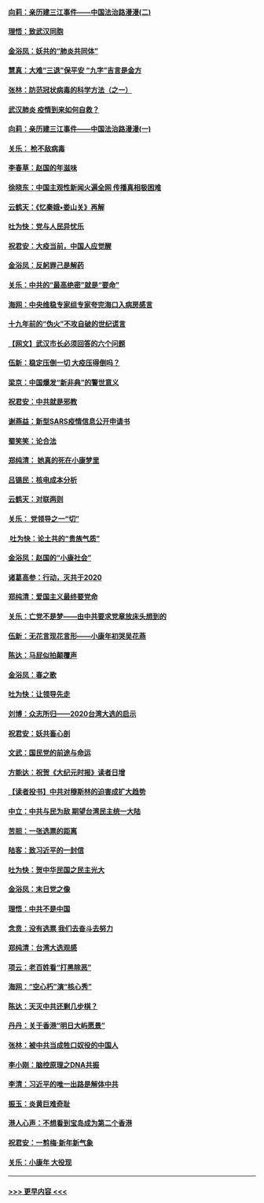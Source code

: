 #### [向莉：亲历建三江事件——中国法治路漫漫(二)](../pages/nsc993/n11829102.md?t=01310031) 
#### [理悟：致武汉同胞](../pages/nsc993/n11831522.md?t=01310031) 
#### [金浴凤：妖共的“肺炎共同体”](../pages/nsc993/n11829448.md?t=01310031) 
#### [慧真：大难“三退”保平安 “九字”吉言是金方](../pages/nsc993/n11829501.md?t=01310031) 
#### [张林：防范冠状病毒的科学方法（之一）](../pages/nsc993/n11828618.md?t=01310031) 
#### [武汉肺炎 疫情到来如何自救？](../pages/nsc993/n11827632.md?t=01310031) 
#### [向莉：亲历建三江事件——中国法治路漫漫(一)](../pages/nsc993/n11827190.md?t=01310031) 
#### [关乐： 枪不敌病毒](../pages/nsc993/n11826746.md?t=01310031) 
#### [李春草：赵国的年滋味](../pages/nsc993/n11826321.md?t=01310031) 
#### [徐晓东：中国主观性新闻火遍全网 传播真相极困难](../pages/nsc993/n11826508.md?t=01310031) 
#### [云鹤天：《忆秦娥▪娄山关》再解](../pages/nsc993/n11824682.md?t=01310031) 
#### [吐为快：党与人民异忧乐](../pages/nsc993/n11824660.md?t=01310031) 
#### [祝君安：大疫当前，中国人应觉醒](../pages/nsc993/n11821946.md?t=01310031) 
#### [金浴凤：反躬罪己是解药](../pages/nsc993/n11820280.md?t=01310031) 
#### [关乐：中共的“最高绝密”就是“要命”](../pages/nsc993/n11816946.md?t=01310031) 
#### [海网：中央维稳专家组专家夸完海口入病房感言](../pages/nsc993/n11815138.md?t=01310031) 
#### [十九年前的“伪火”不攻自破的世纪谎言](../pages/nsc993/n11813238.md?t=01310031) 
#### [【网文】武汉市长必须回答的六个问题](../pages/nsc993/n11813848.md?t=01310031) 
#### [伍新：稳定压倒一切 大疫压得倒吗？](../pages/nsc993/n11812634.md?t=01310031) 
#### [梁京：中国爆发“新非典”的警世意义](../pages/nsc993/n11812554.md?t=01310031) 
#### [祝君安：中共就是邪教](../pages/nsc993/n11812431.md?t=01310031) 
#### [谢燕益：新型SARS疫情信息公开申请书](../pages/nsc993/n11808840.md?t=01310031) 
#### [蜀笑笑：论合法](../pages/nsc993/n11808064.md?t=01310031) 
#### [郑纯清： 她真的死在小康梦里](../pages/nsc993/n11806623.md?t=01310031) 
#### [吕锡民：核电成本分析](../pages/nsc993/n11806284.md?t=01310031) 
#### [云鹤天：对联两则](../pages/nsc993/n11805957.md?t=01310031) 
#### [关乐： 党领导之一“切”](../pages/nsc993/n11804505.md?t=01310031) 
#### [ 吐为快：论土共的“贵族气质”](../pages/nsc993/n11804490.md?t=01310031) 
#### [金浴凤：赵国的“小康社会”](../pages/nsc993/n11804452.md?t=01310031) 
#### [诸葛高参：行动，灭共于2020](../pages/nsc993/n11804120.md?t=01310031) 
#### [郑纯清：爱国主义最终要党命](../pages/nsc993/n11802197.md?t=01310031) 
#### [关乐：亡党不是梦——由中共要求党章放床头想到的](../pages/nsc993/n11802156.md?t=01310031) 
#### [伍新：无花言现花言形——小康年初哭吴花燕](../pages/nsc993/n11800044.md?t=01310031) 
#### [陈达：马屁似拍颠覆声](../pages/nsc993/n11800010.md?t=01310031) 
#### [金浴凤：春之歌](../pages/nsc993/n11797687.md?t=01310031) 
#### [吐为快：让领导先走](../pages/nsc993/n11797512.md?t=01310031) 
#### [刘博：众志所归——2020台湾大选的启示](../pages/nsc993/n11796878.md?t=01310031) 
#### [祝君安：妖共畜心剖](../pages/nsc993/n11794273.md?t=01310031) 
#### [文武：国民党的前途与命运](../pages/nsc993/n11794198.md?t=01310031) 
#### [方能达：祝贺《大纪元时报》读者日增](../pages/nsc993/n11793807.md?t=01310031) 
#### [【读者投书】中共对穆斯林的迫害成扩大趋势](../pages/nsc993/n11791371.md?t=01310031) 
#### [中立：中共与民为敌 期望台湾民主统一大陆](../pages/nsc993/n11790392.md?t=01310031) 
#### [苦胆：一张选票的距离](../pages/nsc993/n11788914.md?t=01310031) 
#### [陆客：致习近平的一封信](../pages/nsc993/n11788867.md?t=01310031) 
#### [吐为快：贺中华民国之民主光大](../pages/nsc993/n11788618.md?t=01310031) 
#### [金浴凤：末日党之像](../pages/nsc993/n11787475.md?t=01310031) 
#### [理悟：中共不是中国](../pages/nsc993/n11787463.md?t=01310031) 
#### [念贲：没有选票  我们去奋斗去努力](../pages/nsc993/n11787398.md?t=01310031) 
#### [郑纯清：台湾大选观感](../pages/nsc993/n11786210.md?t=01310031) 
#### [项云：老百姓看“打黑除恶”](../pages/nsc993/n11785398.md?t=01310031) 
#### [海网：“空心朽”演“核心秀”](../pages/nsc993/n11783874.md?t=01310031) 
#### [陈达：天灭中共还剩几步棋？](../pages/nsc993/n11783719.md?t=01310031) 
#### [丹丹：关于香港“明日大屿愿景”](../pages/nsc993/n11783273.md?t=01310031) 
#### [张林：被中共当成牲口奴役的中国人](../pages/nsc993/n11782397.md?t=01310031) 
#### [李小刚：脑控原理之DNA共振](../pages/nsc993/n11780962.md?t=01310031) 
#### [李清：习近平的唯一出路是解体中共](../pages/nsc993/n11780866.md?t=01310031) 
#### [振玉：炎黄巨难奇耻](../pages/nsc993/n11779632.md?t=01310031) 
#### [港人心声：不想看到宝岛成为第二个香港](../pages/nsc993/n11778817.md?t=01310031) 
#### [祝君安：一剪梅‧新年新气象](../pages/nsc993/n11776340.md?t=01310031) 
#### [关乐：小康年 大役现](../pages/nsc993/n11774213.md?t=01310031) 

----
#### [ >>> 更早内容 <<< ](../indexes/nsc993-earlier.md)
